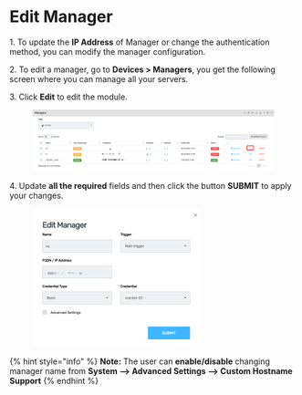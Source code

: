 # Edit Manager

1\.      To update the **IP Address** of Manager or change the authentication method, you can modify the manager configuration.

2\.      To edit a manager, go to **Devices > Managers**, you get the following screen where you can manage all your servers.&#x20;

3\.      Click **Edit** to edit the module.&#x20;

<div align="left">

<figure><img src="../../../.gitbook/assets/image (408).png" alt=""><figcaption></figcaption></figure>

</div>

4\.      Update **all the required** fields and then click the button **SUBMIT** to apply your changes.&#x20;

<div align="left">

<figure><img src="../../../.gitbook/assets/image (409).png" alt="" width="294"><figcaption></figcaption></figure>

</div>

{% hint style="info" %}
**Note:** The user can **enable/disable** changing manager name from **System --> Advanced Settings --> Custom Hostname Support**
{% endhint %}
